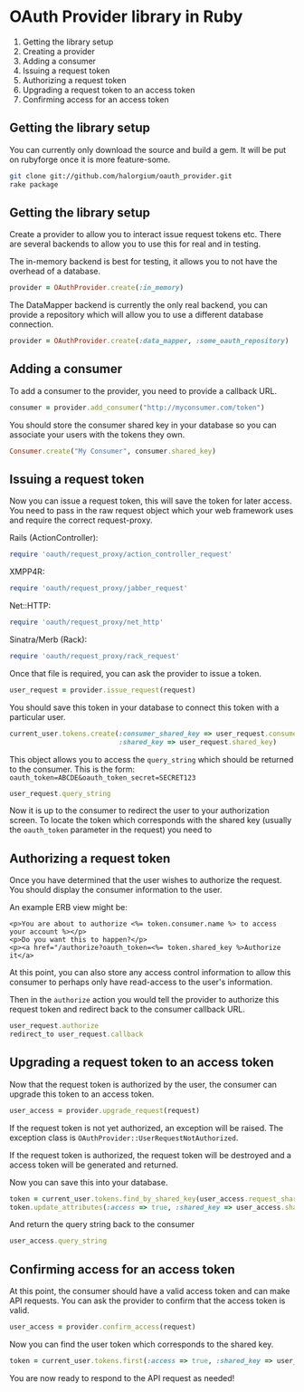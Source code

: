 # OAuth Provider library in Ruby

1. Getting the library setup
1. Creating a provider
1. Adding a consumer
1. Issuing a request token
1. Authorizing a request token
1. Upgrading a request token to an access token
1. Confirming access for an access token

## Getting the library setup

You can currently only download the source and build a gem. 
It will be put on rubyforge once it is more feature-some. 

``` sh
git clone git://github.com/halorgium/oauth_provider.git
rake package
```

## Getting the library setup

Create a provider to allow you to interact issue request tokens etc. 
There are several backends to allow you to use this for real and in testing. 

The in-memory backend is best for testing, it allows you to not have the 
overhead of a database. 

``` ruby
provider = OAuthProvider.create(:in_memory)
```

The DataMapper backend is currently the only real backend, you can provide a 
repository which will allow you to use a different database connection. 

``` ruby
provider = OAuthProvider.create(:data_mapper, :some_oauth_repository)
```

## Adding a consumer

To add a consumer to the provider, you need to provide a callback URL. 

``` ruby
consumer = provider.add_consumer("http://myconsumer.com/token")
```

You should store the consumer shared key in your database so you can associate 
your users with the tokens they own. 

``` ruby
Consumer.create("My Consumer", consumer.shared_key)
```

## Issuing a request token

Now you can issue a request token, this will save the token for later access. 
You need to pass in the raw request object which your web framework uses and 
require the correct request-proxy. 

Rails (ActionController): 
``` ruby
require 'oauth/request_proxy/action_controller_request'
```
XMPP4R: 
``` ruby
require 'oauth/request_proxy/jabber_request'
```
Net::HTTP: 
``` ruby
require 'oauth/request_proxy/net_http'
```
Sinatra/Merb (Rack): 
``` ruby
require 'oauth/request_proxy/rack_request'
```

Once that file is required, you can ask the provider to issue a token. 

``` ruby
user_request = provider.issue_request(request)
```

You should save this token in your database to connect this token with a 
particular user. 

``` ruby
current_user.tokens.create(:consumer_shared_key => user_request.consumer.shared_key,
                           :shared_key => user_request.shared_key)
```

This object allows you to access the `query_string` which should be returned 
to the consumer. 
This is the form: `oauth_token=ABCDE&oauth_token_secret=SECRET123`

``` ruby
user_request.query_string
```

Now it is up to the consumer to redirect the user to your authorization 
screen. To locate the token which corresponds with the shared key (usually 
the `oauth_token` parameter in the request) you need to 

## Authorizing a request token

Once you have determined that the user wishes to authorize the request. You 
should display the consumer information to the user. 

An example ERB view might be: 

``` erb
<p>You are about to authorize <%= token.consumer.name %> to access your account %></p>
<p>Do you want this to happen?</p>
<p><a href="/authorize?oauth_token=<%= token.shared_key %>Authorize it</a>
```

At this point, you can also store any access control information to allow this 
consumer to perhaps only have read-access to the user's information. 

Then in the `authorize` action you would tell the provider to authorize this 
request token and redirect back to the consumer callback URL. 

``` ruby
user_request.authorize
redirect_to user_request.callback
```

## Upgrading a request token to an access token

Now that the request token is authorized by the user, the consumer can upgrade 
this token to an access token. 

``` ruby
user_access = provider.upgrade_request(request)
```

If the request token is not yet authorized, an exception will be raised. The 
exception class is `OAuthProvider::UserRequestNotAuthorized`. 

If the request token is authorized, the request token will be destroyed and 
a access token will be generated and returned. 

Now you can save this into your database. 

``` ruby
token = current_user.tokens.find_by_shared_key(user_access.request_shared_key)
token.update_attributes(:access => true, :shared_key => user_access.shared_key)
```

And return the query string back to the consumer

``` ruby
user_access.query_string
```

## Confirming access for an access token

At this point, the consumer should have a valid access token and can make API 
requests. You can ask the provider to confirm that the access token is valid. 

``` ruby
user_access = provider.confirm_access(request)
```

Now you can find the user token which corresponds to the shared key. 

``` ruby
token = current_user.tokens.first(:access => true, :shared_key => user_access.shared_key)
```

You are now ready to respond to the API request as needed!
